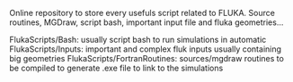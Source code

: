 Online repository to store every usefuls script related to FLUKA.
Source routines, MGDraw, script bash, important input file and fluka geometries...

FlukaScripts/Bash: usually script bash to run simulations in automatic
FlukaScripts/Inputs: important and complex fluk inputs usually containing big geometries
FlukaScripts/FortranRoutines: sources/mgdraw routines to be compiled to generate .exe file to link to the simulations